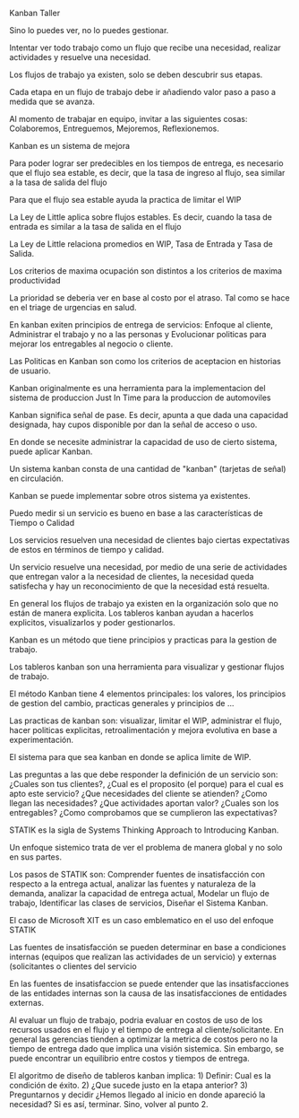 Kanban Taller

Sino lo puedes ver, no lo puedes gestionar.

Intentar ver todo trabajo como un flujo que recibe una necesidad, realizar actividades y resuelve una necesidad.

Los flujos de trabajo ya existen, solo se deben descubrir sus etapas.

Cada etapa en un flujo de trabajo debe ir añadiendo valor paso a paso a medida que se avanza. 

Al momento de trabajar en equipo, invitar a las siguientes cosas: Colaboremos, Entreguemos, Mejoremos, Reflexionemos.

Kanban es un sistema de mejora

Para poder lograr ser predecibles en los tiempos de entrega, es necesario que el flujo sea estable, es decir, que la tasa de ingreso al flujo, sea similar a la tasa de salida del flujo

Para que el flujo sea estable ayuda la practica de limitar el WIP

La Ley de Little aplica sobre flujos estables. Es decir, cuando la tasa de entrada es similar a la tasa de salida en el flujo

La Ley de Little relaciona promedios en WIP, Tasa de Entrada y Tasa de Salida.

Los criterios de maxima ocupación son distintos a los criterios de maxima productividad

La prioridad se deberia ver en base al costo por el atraso. Tal como se hace en el triage de urgencias en salud. 

En kanban exiten principios de entrega de servicios: Enfoque al cliente, Administrar el trabajo y no a las personas y Evolucionar politicas para mejorar los entregables al negocio o cliente. 

Las Politicas en Kanban son como los criterios de aceptacion en historias de usuario.

Kanban originalmente es una herramienta para la implementacion del sistema de produccion Just In Time para la produccion de automoviles

Kanban significa señal de pase. Es decir, apunta a que dada una capacidad designada, hay cupos disponible por dan la señal de acceso o uso. 

En donde se necesite administrar la capacidad de uso de cierto sistema, puede aplicar Kanban.

Un sistema kanban consta de una cantidad de "kanban" (tarjetas de señal) en circulación.

Kanban se puede implementar sobre otros sistema ya existentes. 

Puedo medir si un servicio es bueno en base a las características de Tiempo o Calidad

Los servicios resuelven una necesidad de clientes bajo ciertas expectativas de estos en términos de tiempo y calidad.

Un servicio resuelve una necesidad, por medio de una serie de actividades que entregan valor a la necesidad de clientes, la necesidad queda satisfecha y hay un reconocimiento de que la necesidad está resuelta.

En general los flujos de trabajo ya existen en la organización solo que no están de manera explicita. Los tableros kanban ayudan a hacerlos explicitos, visualizarlos y poder gestionarlos.

Kanban es un método que tiene principios y practicas para la gestion de trabajo.

Los tableros kanban son una herramienta para visualizar y gestionar flujos de trabajo. 

El método Kanban tiene 4 elementos principales: los valores, los principios de gestion del cambio, practicas generales y principios de ...

Las practicas de kanban son: visualizar, limitar el WIP, administrar el flujo, hacer politicas explicitas, retroalimentación y mejora evolutiva en base a experimentación.

El sistema para que sea kanban en donde se aplica limite de WIP. 

Las preguntas a las que debe responder la definición de un servicio son: ¿Cuales son tus clientes?, ¿Cual es el proposito (el porque) para el cual es apto este servicio? ¿Que necesidades del cliente se atienden? ¿Como llegan las necesidades? ¿Que actividades aportan valor? ¿Cuales son los entregables? ¿Como comprobamos que se cumplieron las expectativas?

STATIK es la sigla de Systems Thinking Approach to Introducing Kanban.

Un enfoque sistemico trata de ver el problema de manera global y no solo en sus partes.

Los pasos de STATIK son: Comprender fuentes de insatisfacción con respecto a la entrega actual, analizar las fuentes y naturaleza de la demanda, analizar la capacidad de entrega actual, Modelar un flujo de trabajo, Identificar las clases de servicios, Diseñar el Sistema Kanban.

El caso de Microsoft XIT es un caso emblematico en el uso del enfoque STATIK

Las fuentes de insatisfacción se pueden determinar en base a condiciones internas (equipos que realizan las actividades de un servicio) y externas (solicitantes o clientes del servicio

En las fuentes de insatisfaccion se puede entender que las insatisfacciones de las entidades internas son la causa de las insatisfacciones de entidades externas.

Al evaluar un flujo de trabajo, podria evaluar en costos de uso de los recursos usados en el flujo y el tiempo de entrega al cliente/solicitante. En general las gerencias tienden a optimizar la metrica de costos pero no la tiempo de entrega dado que implica una visión sistemica. Sin embargo, se puede encontrar un equilibrio entre costos y tiempos de entrega.

El algoritmo de diseño de tableros kanban implica: 1) Definir: Cual es la condición de éxito. 2) ¿Que sucede justo en la etapa anterior? 3) Preguntarnos y decidir ¿Hemos llegado al inicio en donde apareció la necesidad? Si es así, terminar. Sino, volver al punto 2.  


